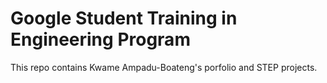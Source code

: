 # Google Student Training in Engineering Program

This repo contains Kwame Ampadu-Boateng's porfolio and STEP projects.